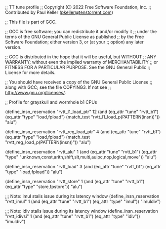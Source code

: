 ;; TT tune profile
;; Copyright (C) 2022 Free Software Foundation, Inc.
;; Contributed by Paul Keller (pkeller@tenstorrent.com)

;; This file is part of GCC.

;; GCC is free software; you can redistribute it and/or modify it
;; under the terms of the GNU General Public License as published
;; by the Free Software Foundation; either version 3, or (at your
;; option) any later version.

;; GCC is distributed in the hope that it will be useful, but WITHOUT
;; ANY WARRANTY; without even the implied warranty of MERCHANTABILITY
;; or FITNESS FOR A PARTICULAR PURPOSE.  See the GNU General Public
;; License for more details.

;; You should have received a copy of the GNU General Public License
;; along with GCC; see the file COPYING3.  If not see
;; <http://www.gnu.org/licenses/>.


;; Profile for grayskull and wormhole b1 CPUs

(define_insn_reservation "rvtt_l1_load_ptr" 12
  (and (eq_attr "tune" "rvtt_b1")
       (eq_attr "type" "load,fpload")
       (match_test "rvtt_l1_load_p(PATTERN(insn))"))
  "alu")

(define_insn_reservation "rvtt_reg_load_ptr" 4
  (and (eq_attr "tune" "rvtt_b1")
       (eq_attr "type" "load,fpload")
       (match_test "rvtt_reg_load_p(PATTERN(insn))"))
  "alu")

(define_insn_reservation "rvtt_alu" 1
  (and (eq_attr "tune" "rvtt_b1")
       (eq_attr "type" "unknown,const,arith,shift,slt,multi,auipc,nop,logical,move"))
  "alu")

(define_insn_reservation "rvtt_load" 3
  (and (eq_attr "tune" "rvtt_b1")
       (eq_attr "type" "load,fpload"))
  "alu")

(define_insn_reservation "rvtt_store" 1
  (and (eq_attr "tune" "rvtt_b1")
       (eq_attr "type" "store,fpstore"))
  "alu")

;;; Note: imul stalls issue during its latency window
(define_insn_reservation "rvtt_imul" 1
  (and (eq_attr "tune" "rvtt_b1")
       (eq_attr "type" "imul"))
  "imuldiv")

;;; Note: idiv stalls issue during its latency window
(define_insn_reservation "rvtt_idivsi" 1
  (and (eq_attr "tune" "rvtt_b1")
       (eq_attr "type" "idiv"))
  "imuldiv")
